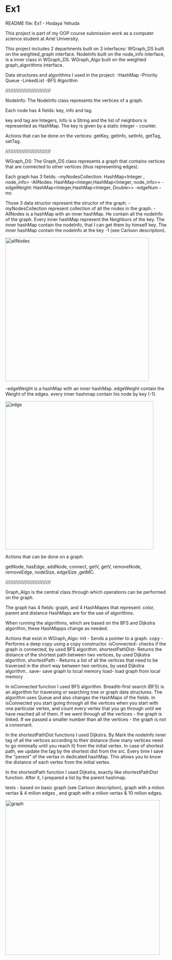 # Ex1
README file: 
Ex1 - Hodaya Yehuda

This project is part of my OOP course submission work as a computer science student at Ariel University.

This project includes 2 departments built on 3 interfaces:
WGraph_DS built on the weighted_graph interface.
NodeInfo built on the node_info interface, is a inner class in WGraph_DS.
WGraph_Algo built on the weighted graph_algorithms interface.

Data structures and algorithms I used in the project:
-HashMap
-Priority Queue
-LinkedList
-BFS Algorithm

////////////////////////////


NodeInfo:
The NodeInfo class represents the vertices of a graph.

Each node has 4 fields:
key, info and tag.

key and tag are Integers, Info is a String and the list of neighbors is represented as HashMap.
The key is given by a static integer - counter.

Actions that can be done on the vertices:
getKey, getInfo, setInfo, getTag, setTag.



////////////////////////////


WGraph_DS:
The Graph_DS class represents a graph that contains vertices that are connected to other vertices (thus representing edges).

Each graph has 3 fields:
-myNodesCollection: HashMap<Integer , node_info> 
-AllNodes: HashMap<Integer,HashMap<Integer, node_info>> 
-edgeWeight: HashMap<Integer,HashMap<Integer, Double>> 
-edgeNum
-mc

Those 3 data structor represent the structor of the graph.
-myNodesCollection represent collection of all the nodes in the graph.
-AllNodes is a hashMap with an inner hashMap.
He contain all the nodeInfo of the graph.
Every inner hashMap represent the Neighbors of the key.
The inner hashMap contain the nodeInfo, that I can get them by himself key.
The inner hashMap contain the nodeInfo at the key -1 (see Cartoon description).



<img width="447" alt="allNodes" src="https://user-images.githubusercontent.com/74351324/99884164-b7e39900-2c34-11eb-8c82-06a08dda4ce4.PNG">



-edgeWeight is a hashMap with an inner hashMap.
edgeWeight contain the Weight of the edges.
every inner hashmap contain his node by key (-1).



<img width="461" alt="edge" src="https://user-images.githubusercontent.com/74351324/99884175-d34ea400-2c34-11eb-9c22-41afa8941f09.PNG">




Actions that can be done on a graph:

getNode, hasEdge, addNode, connect, getV, getV, removeNode, removeEdge, nodeSize, edgeSize ,getMC.



////////////////////////////



Graph_Algo is the central class through which operations can be performed on the graph.

The graph has 4 fields:
graph, and 4 HashMapes that represent: color, parent and distance HashMaps are for the use of algorithms.

When running the algorithms, which are based on the BFS and Dijkstra algorithm, these HashMapps change as needed.

Actions that exist in WGraph_Algo:
init - Sends a pointer to a graph.
copy - Performs a deep copy using a copy constructor.
isConnected- checks if the graph is connected, by used BFS algorithm.
shortestPathDist- Returns the distance of the shortest path between two vertices, by used Dijkstra algorithm.
shortestPath - Returns a list of all the vertices that need to be traversed in the short way between two vertices, by used Dijkstra algorithm..
save- save graph to local memory 
load- load graph from local memory


In isConnected function I used BFS algorithm.
Breadth-first search (BFS) is an algorithm for traversing or searching tree or graph data structures.
The algorithm uses Queue and also changes the HashMaps of the fields.
In isConnected you start going through all the vertices when you start with one particular vertex, and count every vertex that you go through until we have reached all of them. If we went through all the vertices - the graph is linked.
If we passed a smaller number than all the vertices - the graph is not a consonant.

In the shortestPathDist functions I used Dijkstra.
By Mark the nodeInfo inner tag of all the vertices according to their distance (how many vertices need to go minimally until you reach it) from the initial vertex.
In case of shortest path, we update the tag by the shortest dist from the src.
Every time I save the "perent" of the vertax in dedicated hashMap.
This allows you to know the distance of each vertex from the initial vertex.

In the shortestPath function I used Dijkstra, exactly like shortestPathDist function.
After it, I prepared a list by the parent hashmap.

tests - 
based on basic graph (see Cartoon description), graph with a milion vertax & 4 milion edges , and graph with a milion vertax & 10 milion edges.

<img width="481" alt="graph" src="https://user-images.githubusercontent.com/74351324/99884247-64be1600-2c35-11eb-85b9-baa67891af44.PNG">









